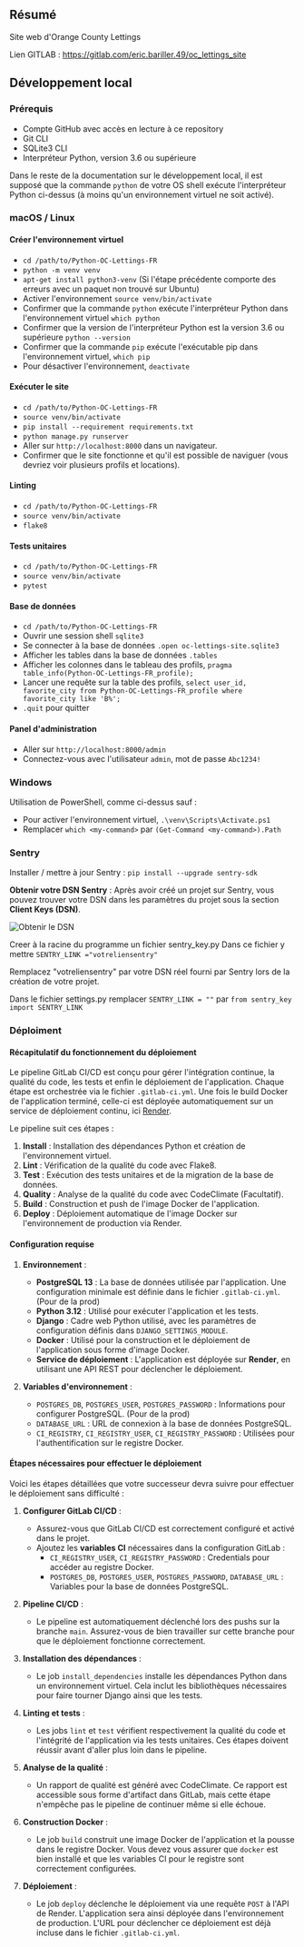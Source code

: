 ## Résumé

Site web d'Orange County Lettings

Lien GITLAB : https://gitlab.com/eric.bariller.49/oc_lettings_site

## Développement local

### Prérequis

- Compte GitHub avec accès en lecture à ce repository
- Git CLI
- SQLite3 CLI
- Interpréteur Python, version 3.6 ou supérieure

Dans le reste de la documentation sur le développement local, il est supposé que la commande `python` de votre OS shell exécute l'interpréteur Python ci-dessus (à moins qu'un environnement virtuel ne soit activé).

### macOS / Linux

#### Créer l'environnement virtuel

- `cd /path/to/Python-OC-Lettings-FR`
- `python -m venv venv`
- `apt-get install python3-venv` (Si l'étape précédente comporte des erreurs avec un paquet non trouvé sur Ubuntu)
- Activer l'environnement `source venv/bin/activate`
- Confirmer que la commande `python` exécute l'interpréteur Python dans l'environnement virtuel
`which python`
- Confirmer que la version de l'interpréteur Python est la version 3.6 ou supérieure `python --version`
- Confirmer que la commande `pip` exécute l'exécutable pip dans l'environnement virtuel, `which pip`
- Pour désactiver l'environnement, `deactivate`

#### Exécuter le site

- `cd /path/to/Python-OC-Lettings-FR`
- `source venv/bin/activate`
- `pip install --requirement requirements.txt`
- `python manage.py runserver`
- Aller sur `http://localhost:8000` dans un navigateur.
- Confirmer que le site fonctionne et qu'il est possible de naviguer (vous devriez voir plusieurs profils et locations).

#### Linting

- `cd /path/to/Python-OC-Lettings-FR`
- `source venv/bin/activate`
- `flake8`

#### Tests unitaires

- `cd /path/to/Python-OC-Lettings-FR`
- `source venv/bin/activate`
- `pytest`

#### Base de données

- `cd /path/to/Python-OC-Lettings-FR`
- Ouvrir une session shell `sqlite3`
- Se connecter à la base de données `.open oc-lettings-site.sqlite3`
- Afficher les tables dans la base de données `.tables`
- Afficher les colonnes dans le tableau des profils, `pragma table_info(Python-OC-Lettings-FR_profile);`
- Lancer une requête sur la table des profils, `select user_id, favorite_city from
  Python-OC-Lettings-FR_profile where favorite_city like 'B%';`
- `.quit` pour quitter

#### Panel d'administration

- Aller sur `http://localhost:8000/admin`
- Connectez-vous avec l'utilisateur `admin`, mot de passe `Abc1234!`

### Windows

Utilisation de PowerShell, comme ci-dessus sauf :

- Pour activer l'environnement virtuel, `.\venv\Scripts\Activate.ps1` 
- Remplacer `which <my-command>` par `(Get-Command <my-command>).Path`


###  Sentry

Installer / mettre à jour Sentry :
`pip install --upgrade sentry-sdk`

**Obtenir votre DSN Sentry** : Après avoir créé un projet sur Sentry, vous pouvez trouver votre DSN dans les paramètres du projet sous la section **Client Keys (DSN)**.
  
  ![Obtenir le DSN](https://docs.sentry.io/assets/sentry-dsn.png)

Creer à la racine du programme un fichier sentry_key.py
Dans ce fichier y mettre `SENTRY_LINK ="votreliensentry"`

Remplacez "votreliensentry" par votre DSN réel fourni par Sentry lors de la création de votre projet.

Dans le fichier settings.py remplacer `SENTRY_LINK = ""` par `from sentry_key import SENTRY_LINK`


### Déploiment

#### Récapitulatif du fonctionnement du déploiement

Le pipeline GitLab CI/CD est conçu pour gérer l'intégration continue, la qualité du code, les tests et enfin le déploiement de l'application. Chaque étape est orchestrée via le fichier `.gitlab-ci.yml`. Une fois le build Docker de l'application terminé, celle-ci est déployée automatiquement sur un service de déploiement continu, ici [Render](https://render.com/).

Le pipeline suit ces étapes :

1. **Install** : Installation des dépendances Python et création de l'environnement virtuel.
2. **Lint** : Vérification de la qualité du code avec Flake8.
3. **Test** : Exécution des tests unitaires et de la migration de la base de données.
4. **Quality** : Analyse de la qualité du code avec CodeClimate (Facultatif).
5. **Build** : Construction et push de l'image Docker de l'application.
6. **Deploy** : Déploiement automatique de l'image Docker sur l'environnement de production via Render.

#### Configuration requise

1. **Environnement** : 
    - **PostgreSQL 13** : La base de données utilisée par l'application. Une configuration minimale est définie dans le fichier `.gitlab-ci.yml`. (Pour de la prod)
    - **Python 3.12** : Utilisé pour exécuter l'application et les tests.
    - **Django** : Cadre web Python utilisé, avec les paramètres de configuration définis dans `DJANGO_SETTINGS_MODULE`.
    - **Docker** : Utilisé pour la construction et le déploiement de l'application sous forme d'image Docker.
    - **Service de déploiement** : L'application est déployée sur **Render**, en utilisant une API REST pour déclencher le déploiement.

2. **Variables d'environnement** :
    - `POSTGRES_DB`, `POSTGRES_USER`, `POSTGRES_PASSWORD` : Informations pour configurer PostgreSQL. (Pour de la prod)
    - `DATABASE_URL` : URL de connexion à la base de données PostgreSQL.
    - `CI_REGISTRY`, `CI_REGISTRY_USER`, `CI_REGISTRY_PASSWORD` : Utilisées pour l'authentification sur le registre Docker.

#### Étapes nécessaires pour effectuer le déploiement

Voici les étapes détaillées que votre successeur devra suivre pour effectuer le déploiement sans difficulté :

1. **Configurer GitLab CI/CD** :
    - Assurez-vous que GitLab CI/CD est correctement configuré et activé dans le projet.
    - Ajoutez les **variables CI** nécessaires dans la configuration GitLab :
        - `CI_REGISTRY_USER`, `CI_REGISTRY_PASSWORD` : Credentials pour accéder au registre Docker.
        - `POSTGRES_DB`, `POSTGRES_USER`, `POSTGRES_PASSWORD`, `DATABASE_URL` : Variables pour la base de données PostgreSQL.

2. **Pipeline CI/CD** :
    - Le pipeline est automatiquement déclenché lors des pushs sur la branche `main`. Assurez-vous de bien travailler sur cette branche pour que le déploiement fonctionne correctement.

3. **Installation des dépendances** :
    - Le job `install_dependencies` installe les dépendances Python dans un environnement virtuel. Cela inclut les bibliothèques nécessaires pour faire tourner Django ainsi que les tests.

4. **Linting et tests** :
    - Les jobs `lint` et `test` vérifient respectivement la qualité du code et l'intégrité de l'application via les tests unitaires. Ces étapes doivent réussir avant d'aller plus loin dans le pipeline.

5. **Analyse de la qualité** :
    - Un rapport de qualité est généré avec CodeClimate. Ce rapport est accessible sous forme d'artifact dans GitLab, mais cette étape n'empêche pas le pipeline de continuer même si elle échoue.

6. **Construction Docker** :
    - Le job `build` construit une image Docker de l'application et la pousse dans le registre Docker. Vous devez vous assurer que `docker` est bien installé et que les variables CI pour le registre sont correctement configurées.

7. **Déploiement** :
    - Le job `deploy` déclenche le déploiement via une requête `POST` à l'API de Render. L'application sera ainsi déployée dans l'environnement de production. L'URL pour déclencher ce déploiement est déjà incluse dans le fichier `.gitlab-ci.yml`.

